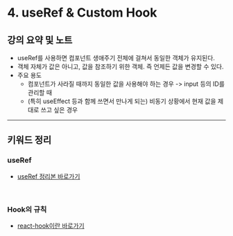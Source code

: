 # 4. useRef & Custom Hook

## 강의 요약 및 노트

- useRef를 사용하면 컴포넌트 생애주기 전체에 걸쳐서 동일한 객체가 유지된다.
- 객체 자체가 값은 아니고, 값을 참조하기 위한 객체. 즉 언제든 값을 변경할 수 있다.
- 주요 용도
    - 컴포넌트가 사라질 때까지 동일한 값을 사용해야 하는 경우 -> input 등의 ID를 관리할 때
    - (특히 useEffect 등과 함께 쓰면서 만나게 되는) 비동기 상황에서 현재 값을 제대로 쓰고 싶은 경우
---

## 키워드 정리

### useRef

- [useRef 정리본 바로가기](./react-hook.md/#4-useref)

</br>

### Hook의 규칙

- [react-hook이란 바로가기](./react-hook.md/#react-hook)
